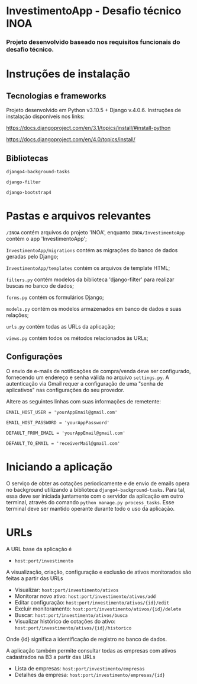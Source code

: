 # InvestimentoApp - Desafio técnico INOA
### Projeto desenvolvido baseado nos requisitos funcionais do desafio técnico.

# 

# Instruções de instalação
## Tecnologias e frameworks
Projeto desenvolvido em Python v3.10.5 + Django v.4.0.6. Instruções de instalação disponíveis nos links:

https://docs.djangoproject.com/en/3.1/topics/install/#install-python

https://docs.djangoproject.com/en/4.0/topics/install/

## Bibliotecas
`django4-background-tasks`

`django-filter`

`django-bootstrap4`

# Pastas e arquivos relevantes

`/INOA` contém arquivos do projeto 'INOA', enquanto `INOA/InvestimentoApp` contém o app 'InvestimentoApp';

`InvestimentoApp/migrations` contém as migrações do banco de dados geradas pelo Django;

`InvestimentoApp/templates` contém os arquivos de template HTML; 

`filters.py` contém modelos da biblioteca 'django-filter' para realizar buscas no banco de dados;

`forms.py` contém os formulários Django;

`models.py` contém os modelos armazenados em banco de dados e suas relações;

`urls.py` contém todas as URLs da aplicação;

`views.py` contém todos os métodos relacionados às URLs;

## Configurações
O envio de e-mails de notificações de compra/venda deve ser configurado, fornecendo um endereço e senha válida no arquivo `settings.py`. A autenticação via Gmail requer a configuração de uma "senha de aplicativos" nas configurações do seu provedor.

Altere as seguintes linhas com suas informações de remetente:

`EMAIL_HOST_USER = 'yourAppEmail@gmail.com'`

`EMAIL_HOST_PASSWORD = 'yourAppPassword'`

`DEFAULT_FROM_EMAIL = 'yourAppEmail@gmail.com'`

`DEFAULT_TO_EMAIL = 'receiverMail@gmail.com'`

# Iniciando a aplicação
O serviço de obter as cotações periodicamente e de envio de emails opera no background utilizando a biblioteca `django4-background-tasks`. Para tal, essa deve ser iniciada juntamente com o servidor da aplicação em outro terminal, através do comando `python manage.py process_tasks`. Esse terminal deve ser mantido operante durante todo o uso da aplicação.

# URLs
A URL base da aplicação é

- `host:port/investimento`

A visualização, criação, configuração e exclusão de ativos monitorados são feitas a partir das URLs 
- Visualizar: `host:port/investimento/ativos`
- Monitorar novo ativo: `host:port/investimento/ativos/add`
- Editar configuração: `host:port/investimento/ativos/{id}/edit`
- Excluir monitoramento: `host:port/investimento/ativos/{id}/delete`
- Buscar: `host:port/investimento/ativos/busca`
- Visualizar histórico de cotações do ativo: `host:port/investimento/ativos/{id}/historico`

Onde {id} significa a identificação de registro no banco de dados.


A aplicação também permite consultar todas as empresas com ativos cadastrados na B3 a partir das URLs
- Lista de empresas: `host:port/investimento/empresas`
- Detalhes da empresa: `host:port/investimento/empresas/{id}`
